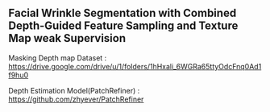## Facial Wrinkle Segmentation with Combined Depth-Guided Feature Sampling and Texture Map weak Supervision

Masking Depth map Dataset : https://drive.google.com/drive/u/1/folders/1hHxali_6WGRa65ttyOdcFnq0Ad1f9hu0

Depth Estimation Model(PatchRefiner) : https://github.com/zhyever/PatchRefiner
